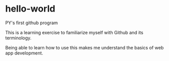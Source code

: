 # hello-world
PY's first github program

This is a learning exercise to familiarize myself with Github and its terminology.

Being able to learn how to use this makes me understand the basics of web app development.
